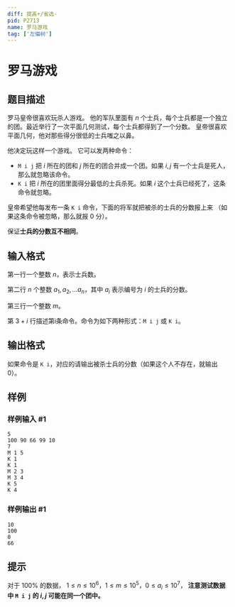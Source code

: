 ```yaml
---
diff: 提高+/省选-
pid: P2713
name: 罗马游戏
tag: ['左偏树']
---
```

# 罗马游戏
## 题目描述

罗马皇帝很喜欢玩杀人游戏。 他的军队里面有  $n$ 个士兵，每个士兵都是一个独立的团。最近举行了一次平面几何测试，每个士兵都得到了一个分数。 皇帝很喜欢平面几何，他对那些得分很低的士兵嗤之以鼻。

他决定玩这样一个游戏。 它可以发两种命令：

- `M i j` 把  $i$ 所在的团和  $j$ 所在的团合并成一个团。如果  $i,j$ 有一个士兵是死人，那么就忽略该命令。  
- `K i` 把   $i$ 所在的团里面得分最低的士兵杀死。如果  $i$ 这个士兵已经死了，这条命令就忽略。

皇帝希望他每发布一条 `K i` 命令，下面的将军就把被杀的士兵的分数报上来 
（如果这条命令被忽略，那么就报  $0$ 分）。 

保证**士兵的分数互不相同**。
## 输入格式

第一行一个整数  $n$，表示士兵数。  

第二行  $n$ 个整数   $a_1,a_2,\ldots a_n$，其中  $a_i$ 表示编号为   $i$ 的士兵的分数。

第三行一个整数  $m$。

第   $3+i$ 行描述第i条命令。命令为如下两种形式：`M i j` 或 `K i`。
## 输出格式

如果命令是 `K i`，对应的请输出被杀士兵的分数（如果这个人不存在，就输出  $0$）。
## 样例

### 样例输入 #1
```
5
100 90 66 99 10
7
M 1 5
K 1
K 1
M 2 3
M 3 4
K 5
K 4
```
### 样例输出 #1
```
10
100
0
66
```
## 提示

对于   $100\%$ 的数据，  $1\le n\le 10^6$，$1\le m\le 10^5$，$0\le a_i\le 10^7$，
**注意测试数据中 `M i j` 的 $i,j$ 可能在同一个团中。** 
